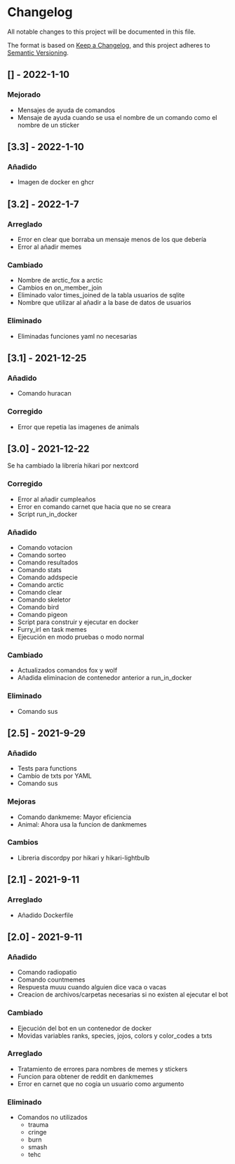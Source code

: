 # Changelog

All notable changes to this project will be documented in this file.

The format is based on [Keep a Changelog](https://keepachangelog.com/en/1.0.0/),
and this project adheres to [Semantic Versioning](https://semver.org/spec/v2.0.0.html).


## [] - 2022-1-10
### Mejorado
- Mensajes de ayuda de comandos
- Mensaje de ayuda cuando se usa el nombre de un comando como el nombre de un sticker

## [3.3] - 2022-1-10
### Añadido
- Imagen de docker en ghcr

## [3.2] - 2022-1-7

### Arreglado

- Error en clear que borraba un mensaje menos de los que debería
- Error al añadir memes

### Cambiado

- Nombre de arctic_fox a arctic
- Cambios en on_member_join
- Eliminado valor times_joined de la tabla usuarios de sqlite
- Nombre que utilizar al añadir a la base de datos de usuarios

### Eliminado

- Eliminadas funciones yaml no necesarias

## [3.1] - 2021-12-25

### Añadido

- Comando huracan

### Corregido

- Error que repetia las imagenes de animals

## [3.0] - 2021-12-22

Se ha cambiado la librería hikari por nextcord

### Corregido

- Error al añadir cumpleaños
- Error en comando carnet que hacia que no se creara
- Script run_in_docker

### Añadido

- Comando votacion
- Comando sorteo
- Comando resultados
- Comando stats
- Comando addspecie
- Comando arctic
- Comando clear
- Comando skeletor
- Comando bird
- Comando pigeon
- Script para construir y ejecutar en docker
- Furry_irl en task memes
- Ejecución en modo pruebas o modo normal

### Cambiado

- Actualizados comandos fox y wolf
- Añadida eliminacion de contenedor anterior a run_in_docker

### Eliminado

- Comando sus

## [2.5] - 2021-9-29

### Añadido

- Tests para functions
- Cambio de txts por YAML
- Comando sus

### Mejoras

- Comando dankmeme: Mayor eficiencia
- Animal: Ahora usa la funcion de dankmemes

### Cambios

- Libreria discordpy por hikari y hikari-lightbulb

## [2.1] - 2021-9-11

### Arreglado

- Añadido Dockerfile

## [2.0] - 2021-9-11

### Añadido

- Comando radiopatio
- Comando countmemes
- Respuesta muuu cuando alguien dice vaca o vacas
- Creacion de archivos/carpetas necesarias si no existen al ejecutar el bot

### Cambiado

- Ejecución del bot en un contenedor de docker
- Movidas variables ranks, species, jojos, colors y color_codes a txts

### Arreglado

- Tratamiento de errores para nombres de memes y stickers
- Funcion para obtener de reddit en dankmemes
- Error en carnet que no cogia un usuario como argumento

### Eliminado

- Comandos no utilizados
  - trauma
  - cringe
  - burn
  - smash
  - tehc
